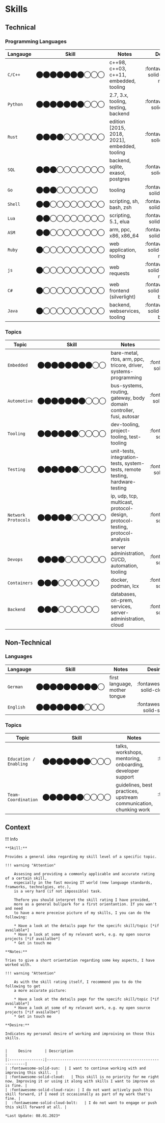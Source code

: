 # Skills


## Technical

### Programming Languages

| Langauge | Skill      | Notes                                         |     Desire      |
|----------|------------|-----------------------------------------------|:---------------:|
| `C/C++`  | ⬤⬤⬤⬤⬤⬤⬤◯◯◯ | c++98, c++03, c++11, embedded, tooling        | :fontawesome-solid-cloud-rain: |
| `Python` | ⬤⬤⬤⬤⬤⬤⬤◯◯◯ | 2.7, 3.x, tooling, testing, backend           | :fontawesome-solid-sun:  |
| `Rust`   | ⬤⬤⬤⬤◯◯◯◯◯◯ | edition [2015, 2018, 2021], embedded, tooling | :fontawesome-solid-sun:  |
| `SQL`    | ⬤⬤⬤◯◯◯◯◯◯◯ | backend, sqlite, exasol, postgres             | :fontawesome-solid-sun:  |
| `Go`     | ⬤⬤⬤◯◯◯◯◯◯  | tooling                                       |  :fontawesome-solid-cloud:  |
| `Shell`  | ⬤⬤◯◯◯◯◯◯◯◯ | scripting, sh, bash, zsh                      |  :fontawesome-solid-cloud:  |
| `Lua`    | ⬤⬤◯◯◯◯◯◯◯◯ | scripting, 5.1, elua                          |  :fontawesome-solid-cloud:  |
| `ASM`    | ⬤⬤◯◯◯◯◯◯◯◯ | arm, ppc, x86, x86_64                         |  :fontawesome-solid-cloud:  |
| `Ruby`   | ⬤◯◯◯◯◯◯◯◯◯ | web application, tooling                      | :fontawesome-solid-cloud-rain: |
| `js`     | ⬤◯◯◯◯◯◯◯◯◯ | web requests                                  | :fontawesome-solid-cloud-rain: |
| `C#`     | ⬤◯◯◯◯◯◯◯◯◯ | web frontend (silverlight)                    |  :fontawesome-solid-cloud-bolt:   |
| `Java`   | ⬤◯◯◯◯◯◯◯◯◯ | backend, webservices, tooling                 |  :fontawesome-solid-cloud-bolt:   |


### Topics

| Topic               | Skill      | Notes                                                                         |     Desire     |
|---------------------|------------|-------------------------------------------------------------------------------|:--------------:|
| `Embedded`          | ⬤⬤⬤⬤⬤⬤⬤⬤◯◯ | bare-metal, rtos, arm, ppc, tricore, driver, systems-programming              | :fontawesome-solid-cloud:  |
| `Automotive`        | ⬤⬤⬤⬤⬤⬤⬤◯◯◯ | bus-systems, routing, gateway, body domain controller, fusi, autosar          |  :fontawesome-solid-cloud-bolt:  |
| `Tooling`           | ⬤⬤⬤⬤⬤⬤◯◯◯◯ | dev-tooling, project-tooling, test-tooling                                    | :fontawesome-solid-sun: |
| `Testing`           | ⬤⬤⬤⬤⬤⬤◯◯◯◯ | unit-tests, integration-tests, system-tests, remote testing, hardware-testing | :fontawesome-solid-cloud:  |
| `Network Protocols` | ⬤⬤⬤⬤⬤◯◯◯◯◯ | ip, udp, tcp, multicast, protocol-design, protocol-testing, protocol-analysis | :fontawesome-solid-sun: |
| `Devops`            | ⬤⬤⬤⬤◯◯◯◯◯◯ | server administration, CI/CD, automation, tooling                             | :fontawesome-solid-sun: |
| `Containers`        | ⬤⬤⬤◯◯◯◯◯◯  | docker, podman, lcx                                                           | :fontawesome-solid-sun: |
| `Backend`           | ⬤⬤⬤◯◯◯◯◯◯  | databases, on-prem, services, server-administration, cloud                    | :fontawesome-solid-sun: |

## Non-Technical

### Languages

| Langauge  | Skill      | Notes                       |     Desire     |
|-----------|------------|-----------------------------|:--------------:|
| `German`  | ⬤⬤⬤⬤⬤⬤⬤⬤⬤◯ | first language, mother tongue | :fontawesome-solid-cloud:  |
| `English` | ⬤⬤⬤⬤⬤⬤⬤◯◯◯ |                             | :fontawesome-solid-sun: |

### Topics

| Topic                  | Skill      | Notes                                                             |     Desire     |
|------------------------|------------|-------------------------------------------------------------------|:--------------:|
| `Education / Enabling` | ⬤⬤⬤⬤⬤⬤⬤◯◯◯ | talks, workshops, mentoring, onboarding, developer support        | :fontawesome-solid-sun: |
| `Team-Coordination`    | ⬤⬤⬤⬤⬤⬤◯◯◯◯ | guidelines, best practices, upstream communication, chunking work | :fontawesome-solid-cloud:  |


## Context 

!!! Info

    **Skill:**

    Provides a general idea regarding my skill level of a specific topic.

    !!! warning "Attention"

        Assesing and providing a commonly applicable and accurate rating of a certain skill,
        especially in the fast moving IT world (new language standards, framworks, technolgies, etc.), 
        is a very hard (if not impossible) task.

        Thefore you should interpret the skill rating I have provided,
        more as a general bullpark for a first orientantion. If you wan't and need
        to have a more preceise picture of my skills, I you can do the following:

        * Have a look at the details page for the specifc skill/topic [*if available*]
        * Have a look at some of my relevant work, e.g. my open source projects [*if availalbe*]
        * Get in touch me

    **Notes:**

    Tries to give a short orientation regarding some key aspects, I have worked with.

    !!! warning "Attention"

        As with the skill rating itself, I recommend you to do the following to get
        a more accurate picture:

        * Have a look at the details page for the specifc skill/topic [*if available*]
        * Have a look at some of my relevant work, e.g. my open source projects [*if availalbe*]
        * Get in touch me

    **Desire:**

    Indicates my personal desire of working and improiving on those this skills.


    |     Desire      | Description                                                |
    |:---------------:|------------------------------------------------------------|
    | :fontawesome-solid-sun:  | I want to continue working with and improving this skill.  |
    | :fontawesome-solid-cloud:   | This skill is no priority for me right now. Improving it or using it along with skills I want to improve on is fine. |
    | :fontawesome-solid-cloud-rain: | I do not want actively push this skill forward, if I need it occasionally as part of my work that's fine. |
    |  :fontawesome-solid-cloud-bolt:   | I do not want to engage or push this skill forward at all. |

    *Last Update: 08.01.2023*
